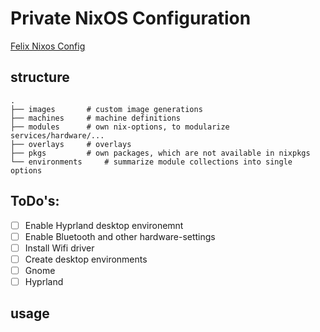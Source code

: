 # Private NixOS Configuration

[Felix Nixos Config](https://github.com/Stunkymonkey/nixos)

## structure

```
.
├── images       # custom image generations
├── machines     # machine definitions
├── modules      # own nix-options, to modularize services/hardware/...
├── overlays     # overlays
├── pkgs         # own packages, which are not available in nixpkgs
└── environments     # summarize module collections into single options
```


## ToDo's:
- [ ] Enable Hyprland desktop environemnt
- [ ] Enable Bluetooth and other hardware-settings
- [ ] Install Wifi driver
- [ ]  Create desktop environments 
  - [ ]  Gnome
  - [ ]  Hyprland

## usage
